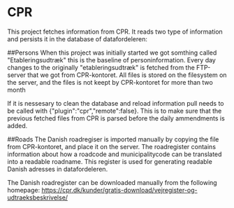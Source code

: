 CPR
============

This project fetches information from CPR.
It reads two type of information and persists it in the database of datafordeleren:

##Persons
When this project was initially started we got somthing called "Etableringsudtræk" this is the baseline of personinformation.
Every day changes to the originally "etableringsudtræk" is fetched from the FTP-server that we got from CPR-kontoret.
All files is stored on the filesystem on the server, and the files is not keept by CPR-kontoret for more than two month

If it is nessesary to clean the database and reload information pull needs to be called with {"plugin":"cpr","remote":false}.
This is to make sure that the previous fetched files from CPR is parsed before the daily ammendments is added.

##Roads
The Danish roadregiser is imported manually by copying the file from CPR-kontoret, and place it on the server.
The roadregister contains information about how a roadcode and municipalitycode can be translated into a readable roadname.
This register is used for generating readable Danish adresses in datafordeleren.


The Danish roadregister can be downloaded manually from the following homepage:
https://cpr.dk/kunder/gratis-download/vejregister-og-udtraeksbeskrivelse/



